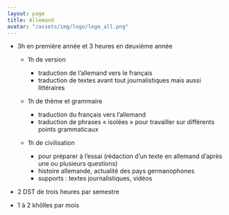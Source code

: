 ```yaml
---
layout: page
title: Allemand
avatar: "/assets/img/logo/logo_all.png"
---
```


- 3h en première année et 3 heures en deuxième année
    * 1h de version  
        - traduction de l’allemand vers le français
        - traduction de textes avant tout journalistiques mais aussi littéraires

    * 1h de thème et grammaire
        - traduction du français vers l’allemand
        - traduction de phrases « isolées » pour travailler sur différents points grammaticaux
    
    * 1h de civilisation
        - pour préparer à l’essai (rédaction d’un texte en allemand d’après une ou plusieurs questions)
        - histoire allemande, actualité des pays germanophones
        - supports : textes journalistiques, vidéos


- 2 DST de trois heures par semestre

- 1 à 2 khôlles par mois
